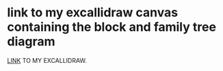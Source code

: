 # link to my excallidraw canvas containing the block and family tree diagram
[LINK](https://excalidraw.com/#json=uhHTcTtlwAq6x9t0AqpPa,-afY-BXfRquR83aYeWLQ9g) TO MY EXCALLIDRAW.